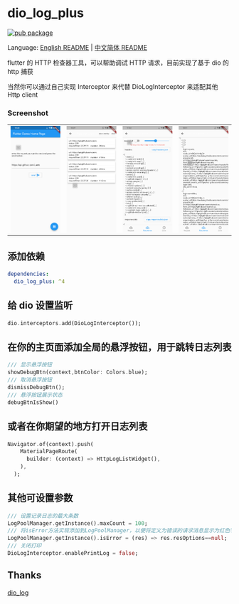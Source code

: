 # dio_log_plus

[![pub package](https://img.shields.io/pub/v/dio_log_plus.svg)](https://pub.dev/packages/dio_log_plus)

Language: [English README](./README.md) | [中文简体 README](./README_zh.md)

flutter 的 HTTP 检查器工具，可以帮助调试 HTTP 请求，目前实现了基于 dio 的 http 捕获

当然你可以通过自己实现 Interceptor 来代替 DioLogInterceptor 来适配其他 Http client

### Screenshot

|                   |                   |                   |                   |
| ----------------- | ----------------- | ----------------- | ----------------- |
| ![a](./doc/a.png) | ![b](./doc/b.png) | ![c](./doc/c.png) | ![d](./doc/d.png) |

## 添加依赖

```yaml
dependencies:
  dio_log_plus: ^4
```

## 给 dio 设置监听

```dart
dio.interceptors.add(DioLogInterceptor());
```

## 在你的主页面添加全局的悬浮按钮，用于跳转日志列表

```dart
/// 显示悬浮按钮
showDebugBtn(context,btnColor: Colors.blue);
/// 取消悬浮按钮
dismissDebugBtn();
/// 悬浮按钮展示状态
debugBtnIsShow()
```

## 或者在你期望的地方打开日志列表

```dart
Navigator.of(context).push(
    MaterialPageRoute(
      builder: (context) => HttpLogListWidget(),
    ),
  );
```

## 其他可设置参数

```dart
/// 设置记录日志的最大条数
LogPoolManager.getInstance().maxCount = 100;
/// 将isError方法实现添加到LogPoolManager，以便将定义为错误的请求消息显示为红色字体
LogPoolManager.getInstance().isError = (res) => res.resOptions==null;
/// 关闭打印
DioLogInterceptor.enablePrintLog = false;
```

## Thanks

[dio_log](https://pub.flutter-io.cn/packages/dio_log)
